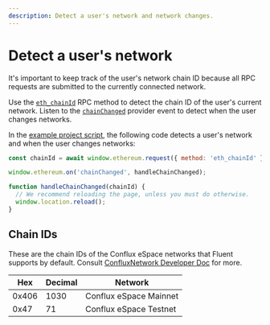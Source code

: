 ```yaml
---
description: Detect a user's network and network changes.
---
```


# Detect a user's network

It's important to keep track of the user's network chain ID because all RPC requests are submitted
to the currently connected network.

Use the [`eth_chainId`](https://metamask.github.io/api-playground/api-documentation/#eth_chainId)
RPC method to detect the chain ID of the user's current network.
Listen to the [`chainChanged`](../reference/provider-api.md#chainchanged) provider event to
detect when the user changes networks.

In the [example project script](set-up-dev-environment.md#example), the following code detects a
user's network and when the user changes networks:

```javascript title="index.js"
const chainId = await window.ethereum.request({ method: 'eth_chainId' });

window.ethereum.on('chainChanged', handleChainChanged);

function handleChainChanged(chainId) {
  // We recommend reloading the page, unless you must do otherwise.
  window.location.reload();
}
```

## Chain IDs

These are the chain IDs of the Conflux eSpace networks that Fluent supports by default.
Consult [ConfluxNetwork Developer Doc](https://developer.confluxnetwork.org/conflux-doc/docs/EVM-Space/evm_space_networks) for more.

| Hex      | Decimal  | Network                                                                   |
|----------|----------|---------------------------------------------------------------------------|
| 0x406      | 1030        | Conflux eSpace Mainnet                                            |
| 0x47      | 71        | Conflux eSpace Testnet                                                       |

